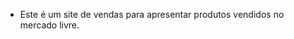 - Este é um site de vendas para apresentar produtos vendidos no mercado livre.

<!---
wsantostj/wsantostj is a ✨ special ✨ repository because its `README.md` (this file) appears on your GitHub profile.
You can click the Preview link to take a look at your changes.
--->
